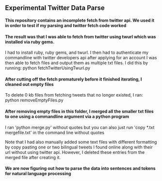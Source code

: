 ## Experimental Twitter Data Parse

#### This repository contains an incomplete fetch from twitter api. We used it in order to test if my parsing and twitter fetch code worked

#### The result was that I was able to fetch from twitter using twurl which was installed via ruby gems. 
I had to install ruby, ruby gems, and twurl. I then had to authenticate my commandline with twitter developers api after applying for an account
I was then able to fetch files and output them as multiple txt files. I did this by running: python fetchTwitterUsingTwurl.py

#### After cutting off the fetch prematurely before it finished iterating, I cleaned out empty files
To delete 0 kb files from fetching tweets that no longer existed, I ran: python removeEmptyFiles.py

#### After removing empty files in this folder, I merged all the smaller txt files to one using a commandline argument via a python program
I ran 'python merge.py' without quotes but you can also just run 'copy *.txt mergefile.txt' in the command line without quotes

Note that I had also manually added some text files with different formatting by copy pasting one or two bilingual tweets I found online
along with their url without using twitter api. However, I deleted these entries from the merged file after creating it.

#### We are now figuring out how to parse the data into sentences and tokens for natural language processing 